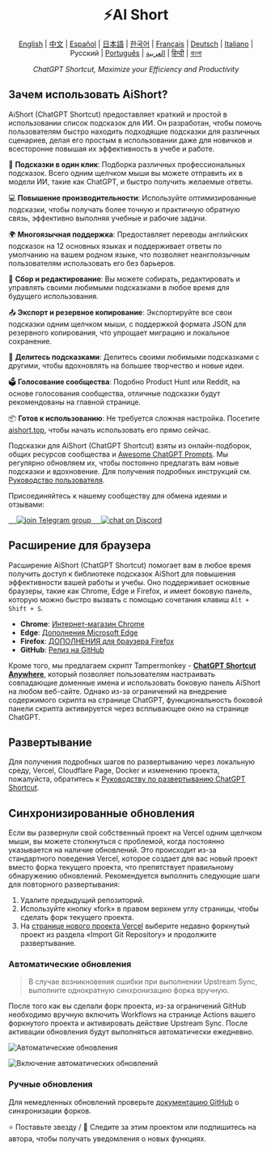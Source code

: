 <h1 align="center">
⚡️AI Short
</h1>
<p align="center">
    <a href="/README-en.md">English</a> | <a href="/README.md">中文</a> |
<a href="./README-es.md">Español</a> |
<a href="./README-ja.md">日本語</a> |
<a href="./README-ko.md">한국어</a> |
<a href="./README-fr.md">Français</a> |
<a href="./README-de.md">Deutsch</a> |
<a href="./README-it.md">Italiano</a> |
Русский |
<a href="./README-pt.md">Português</a> |
<a href="./README-ar.md">العربية</a> |
<a href="./README-hi.md">हिन्दी</a> |
<a href="./README-bn.md">বাংলা</a>
</p>
<p align="center">
    <em>ChatGPT Shortcut, Maximize your Efficiency and Productivity</em>
</p>

## Зачем использовать AiShort?

AiShort (ChatGPT Shortcut) предоставляет краткий и простой в использовании список подсказок для ИИ. Он разработан, чтобы помочь пользователям быстро находить подходящие подсказки для различных сценариев, делая его простым в использовании даже для новичков и всесторонне повышая их эффективность в учебе и работе.

🚀 **Подсказки в один клик**: Подборка различных профессиональных подсказок. Всего одним щелчком мыши вы можете отправить их в модели ИИ, такие как ChatGPT, и быстро получить желаемые ответы.

💻 **Повышение производительности**: Используйте оптимизированные подсказки, чтобы получать более точную и практичную обратную связь, эффективно выполняя учебные и рабочие задачи.

🌍 **Многоязычная поддержка**: Предоставляет переводы английских подсказок на 12 основных языках и поддерживает ответы по умолчанию на вашем родном языке, что позволяет неанглоязычным пользователям использовать его без барьеров.

💾 **Сбор и редактирование**: Вы можете собирать, редактировать и управлять своими любимыми подсказками в любое время для будущего использования.

📤 **Экспорт и резервное копирование**: Экспортируйте все свои подсказки одним щелчком мыши, с поддержкой формата JSON для резервного копирования, что упрощает миграцию и локальное сохранение.

🌟 **Делитесь подсказками**: Делитесь своими любимыми подсказками с другими, чтобы вдохновлять на большее творчество и новые идеи.

🗳️ **Голосование сообщества**: Подобно Product Hunt или Reddit, на основе голосования сообщества, отличные подсказки будут рекомендованы на главной странице.

📦 **Готов к использованию**: Не требуется сложная настройка. Посетите [aishort.top](https://www.aishort.top/ru/), чтобы начать использовать его прямо сейчас.

Подсказки для AiShort (ChatGPT Shortcut) взяты из онлайн-подборок, общих ресурсов сообщества и [Awesome ChatGPT Prompts](https://github.com/f/awesome-chatgpt-prompts). Мы регулярно обновляем их, чтобы постоянно предлагать вам новые подсказки и вдохновение. Для получения подробных инструкций см. [Руководство пользователя](https://www.aishort.top/ru/docs/guides/getting-started).

Присоединяйтесь к нашему сообществу для обмена идеями и отзывами:

<a href="https://t.me/aishort_top">
    <img src="https://img.shields.io/badge/Telegram-Group-blue?logo=telegram&style=for-the-badge" alt="join Telegram group" />
</a>

<a href="https://discord.gg/PZTQfJ4GjX">
    <img src="https://img.shields.io/discord/1048780149899939881?color=%2385c8c8&label=Discord&logo=discord&style=for-the-badge" alt="chat on Discord" />
</a>

## Расширение для браузера

Расширение AiShort (ChatGPT Shortcut) помогает вам в любое время получить доступ к библиотеке подсказок AiShort для повышения эффективности вашей работы и учебы. Оно поддерживает основные браузеры, такие как Chrome, Edge и Firefox, и имеет боковую панель, которую можно быстро вызвать с помощью сочетания клавиш `Alt + Shift + S`.

- **Chrome**: [Интернет-магазин Chrome](https://chrome.google.com/webstore/detail/chatgpt-shortcut/blcgeoojgdpodnmnhfpohphdhfncblnj)
- **Edge**: [Дополнения Microsoft Edge](https://microsoftedge.microsoft.com/addons/detail/chatgpt-shortcut/hnggpalhfjmdhhmgfjpmhlfilnbmjoin)
- **Firefox**: [ДОПОЛНЕНИЯ для браузера Firefox](https://addons.mozilla.org/addon/chatgpt-shortcut/)
- **GitHub**: [Релиз на GitHub](https://github.com/rockbenben/ChatGPT-Shortcut/releases/latest)

Кроме того, мы предлагаем скрипт Tampermonkey - [**ChatGPT Shortcut Anywhere**](https://greasyfork.org/scripts/482907-chatgpt-shortcut-anywhere), который позволяет пользователям настраивать совпадающие доменные имена и использовать боковую панель AiShort на любом веб-сайте. Однако из-за ограничений на внедрение содержимого скрипта на странице ChatGPT, функциональность боковой панели скрипта активируется через всплывающее окно на странице ChatGPT.

## Развертывание

Для получения подробных шагов по развертыванию через локальную среду, Vercel, Cloudflare Page, Docker и изменению проекта, пожалуйста, обратитесь к [Руководству по развертыванию ChatGPT Shortcut](https://www.aishort.top/ru/docs/deploy).

## Синхронизированные обновления

Если вы развернули свой собственный проект на Vercel одним щелчком мыши, вы можете столкнуться с проблемой, когда постоянно указывается на наличие обновлений. Это происходит из-за стандартного поведения Vercel, которое создает для вас новый проект вместо форка текущего проекта, что препятствует правильному обнаружению обновлений. Рекомендуется выполнить следующие шаги для повторного развертывания:

1. Удалите предыдущий репозиторий.
2. Используйте кнопку «fork» в правом верхнем углу страницы, чтобы сделать форк текущего проекта.
3. На [странице нового проекта Vercel](https://vercel.com/new) выберите недавно форкнутый проект из раздела «Import Git Repository» и продолжите развертывание.

### Автоматические обновления

> В случае возникновения ошибки при выполнении Upstream Sync, выполните однократную синхронизацию форка вручную.

После того как вы сделали форк проекта, из-за ограничений GitHub необходимо вручную включить Workflows на странице Actions вашего форкнутого проекта и активировать действие Upstream Sync. После активации обновления будут выполняться автоматически ежедневно.

![Автоматические обновления](https://img.newzone.top/2023-05-19-11-57-59.png?imageMogr2/format/webp)

![Включение автоматических обновлений](https://img.newzone.top/2023-05-19-11-59-26.png?imageMogr2/format/webp)

### Ручные обновления

Для немедленных обновлений проверьте [документацию GitHub](https://docs.github.com/en/pull-requests/collaborating-with-pull-requests/working-with-forks/syncing-a-fork) о синхронизации форков.

⭐ Поставьте звезду / 👀 Следите за этим проектом или подпишитесь на автора, чтобы получать уведомления о новых функциях.
